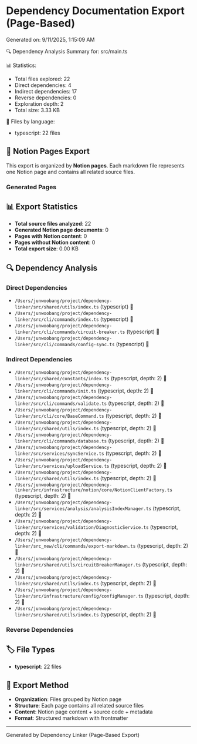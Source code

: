 # Dependency Documentation Export (Page-Based)

Generated on: 9/11/2025, 1:15:09 AM

🔍 Dependency Analysis Summary for: src/main.ts

📊 Statistics:
- Total files explored: 22
- Direct dependencies: 4
- Indirect dependencies: 17
- Reverse dependencies: 0
- Exploration depth: 2
- Total size: 3.33 KB

📁 Files by language:
- typescript: 22 files

## 📄 Notion Pages Export

This export is organized by **Notion pages**. Each markdown file represents one Notion page and contains all related source files.

### Generated Pages



## 📊 Export Statistics

- **Total source files analyzed**: 22
- **Generated Notion page documents**: 0
- **Pages with Notion content**: 0
- **Pages without Notion content**: 0
- **Total export size**: 0.00 KB

## 🔍 Dependency Analysis

### Direct Dependencies
- `/Users/junwoobang/project/dependency-linker/src/shared/utils/index.ts` (typescript) 📁
- `/Users/junwoobang/project/dependency-linker/src/cli/commands/index.ts` (typescript) 📁
- `/Users/junwoobang/project/dependency-linker/src/cli/commands/circuit-breaker.ts` (typescript) 📁
- `/Users/junwoobang/project/dependency-linker/src/cli/commands/config-sync.ts` (typescript) 📁

### Indirect Dependencies
- `/Users/junwoobang/project/dependency-linker/src/shared/constants/index.ts` (typescript, depth: 2) 📁
- `/Users/junwoobang/project/dependency-linker/src/cli/commands/init.ts` (typescript, depth: 2) 📁
- `/Users/junwoobang/project/dependency-linker/src/cli/commands/validate.ts` (typescript, depth: 2) 📁
- `/Users/junwoobang/project/dependency-linker/src/cli/core/BaseCommand.ts` (typescript, depth: 2) 📁
- `/Users/junwoobang/project/dependency-linker/src/shared/utils/index.ts` (typescript, depth: 2) 📁
- `/Users/junwoobang/project/dependency-linker/src/cli/commands/database.ts` (typescript, depth: 2) 📁
- `/Users/junwoobang/project/dependency-linker/src/services/syncService.ts` (typescript, depth: 2) 📁
- `/Users/junwoobang/project/dependency-linker/src/services/uploadService.ts` (typescript, depth: 2) 📁
- `/Users/junwoobang/project/dependency-linker/src/shared/utils/index.ts` (typescript, depth: 2) 📁
- `/Users/junwoobang/project/dependency-linker/src/infrastructure/notion/core/NotionClientFactory.ts` (typescript, depth: 2) 📁
- `/Users/junwoobang/project/dependency-linker/src/services/analysis/analysisIndexManager.ts` (typescript, depth: 2) 📁
- `/Users/junwoobang/project/dependency-linker/src/services/validation/DiagnosticService.ts` (typescript, depth: 2) 📁
- `/Users/junwoobang/project/dependency-linker/src_new/cli/commands/export-markdown.ts` (typescript, depth: 2) 📁
- `/Users/junwoobang/project/dependency-linker/src/shared/utils/circuitBreakerManager.ts` (typescript, depth: 2) 📁
- `/Users/junwoobang/project/dependency-linker/src/shared/utils/index.ts` (typescript, depth: 2) 📁
- `/Users/junwoobang/project/dependency-linker/src/infrastructure/config/configManager.ts` (typescript, depth: 2) 📁
- `/Users/junwoobang/project/dependency-linker/src/shared/utils/index.ts` (typescript, depth: 2) 📁

### Reverse Dependencies


## 🏷️ File Types
- **typescript**: 22 files

## 📝 Export Method

- **Organization**: Files grouped by Notion page
- **Structure**: Each page contains all related source files
- **Content**: Notion page content + source code + metadata
- **Format**: Structured markdown with frontmatter

---
Generated by Dependency Linker (Page-Based Export)
